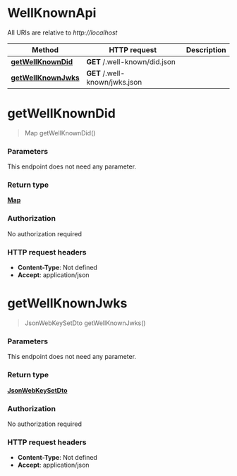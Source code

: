# WellKnownApi

All URIs are relative to _http://localhost_

| Method                                                   | HTTP request                   | Description |
| -------------------------------------------------------- | ------------------------------ | ----------- |
| [**getWellKnownDid**](WellKnownApi.md#getWellKnownDid)   | **GET** /.well-known/did.json  |             |
| [**getWellKnownJwks**](WellKnownApi.md#getWellKnownJwks) | **GET** /.well-known/jwks.json |             |

<a name="getWellKnownDid"></a>

# **getWellKnownDid**

> Map getWellKnownDid()

### Parameters

This endpoint does not need any parameter.

### Return type

[**Map**](../Models/AnyType.md)

### Authorization

No authorization required

### HTTP request headers

- **Content-Type**: Not defined
- **Accept**: application/json

<a name="getWellKnownJwks"></a>

# **getWellKnownJwks**

> JsonWebKeySetDto getWellKnownJwks()

### Parameters

This endpoint does not need any parameter.

### Return type

[**JsonWebKeySetDto**](../Models/JsonWebKeySetDto.md)

### Authorization

No authorization required

### HTTP request headers

- **Content-Type**: Not defined
- **Accept**: application/json
